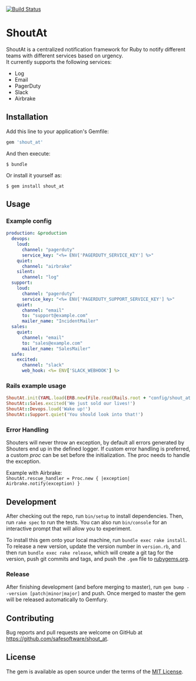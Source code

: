 [![Build Status](https://semaphoreci.com/api/v1/safesoftware/shout_at/branches/master/shields_badge.svg)](https://semaphoreci.com/safesoftware/shout_at)

# ShoutAt

ShoutAt is a centralized notification framework for Ruby to notify different teams with different services based on 
urgency.  
It currently supports the following services:
* Log
* Email
* PagerDuty
* Slack
* Airbrake

## Installation

Add this line to your application's Gemfile:

```ruby
gem 'shout_at'
```

And then execute:

    $ bundle

Or install it yourself as:

    $ gem install shout_at

## Usage

### Example config
```YAML
production: &production
  devops:
    loud:
      channel: "pagerduty"
      service_key: "<%= ENV['PAGERDUTY_SERVICE_KEY'] %>"
    quiet:
      channel: "airbrake"
    silent:
      channel: "log"
  support:
    loud:
      channel: "pagerduty"
      service_key: "<%= ENV['PAGERDUTY_SUPPORT_SERVICE_KEY'] %>"
    quiet:
      channel: "email"
      to: "support@example.com"
      mailer_name: "IncidentMailer"
  sales:
    quiet:
      channel: "email"
      to: "sales@example.com"
      mailer_name: "SalesMailer"
  safe:
    excited:
      channel: "slack"
      web_hook: <%= ENV['SLACK_WEBHOOK'] %>
```

### Rails example usage
```ruby
ShoutAt.init(YAML.load(ERB.new(File.read(Rails.root + "config/shout_at.yml")).result)[Rails.env], Rails.logger)  
ShoutAt::Sales.excited('We just sold our lives!')
ShoutAt::Devops.loud('Wake up!')
ShoutAt::Support.quiet('You should look into that!')
```

### Error Handling

Shouters will never throw an exception, by default all errors generated by Shouters end up in the defined logger.
If custom error handling is preferred, a custom _proc_ can be set before the initialization. The proc needs to handle
the exception. 

Example with Airbrake:  
`ShoutAt.rescue_handler = Proc.new { |exception| Airbrake.notify(exception) }`

## Development

After checking out the repo, run `bin/setup` to install dependencies. Then, run `rake spec` to run the tests. You can also run `bin/console` for an interactive prompt that will allow you to experiment.

To install this gem onto your local machine, run `bundle exec rake install`. To release a new version, update the version number in `version.rb`, and then run `bundle exec rake release`, which will create a git tag for the version, push git commits and tags, and push the `.gem` file to [rubygems.org](https://rubygems.org).

### Release

After finishing development (and before merging to master), run `gem bump --version [patch|minor|major]` and push. Once
merged to master the gem will be released automatically to Gemfury.

## Contributing

Bug reports and pull requests are welcome on GitHub at https://github.com/safesoftware/shout_at.


## License

The gem is available as open source under the terms of the [MIT License](http://opensource.org/licenses/MIT).

